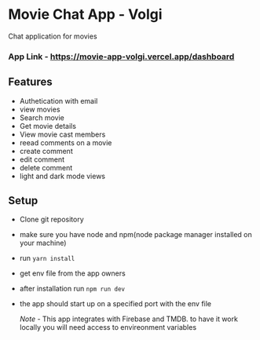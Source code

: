 # Movie Chat App - Volgi

Chat application for movies

### App Link - https://movie-app-volgi.vercel.app/dashboard

## Features

- Authetication with email
- view movies
- Search movie
- Get movie details
- View movie cast members
- reead comments on a movie
- create comment
- edit comment
- delete comment
- light and dark mode views

## Setup

- Clone git repository
- make sure you have node and npm(node package manager installed on your machine)
- run `yarn install`
- get env file from the app owners
- after installation run `npm run dev`
- the app should start up on a specified port with the env file

  _Note_ - This app integrates with Firebase and TMDB. to have it work locally you will need access to envireonment variables
